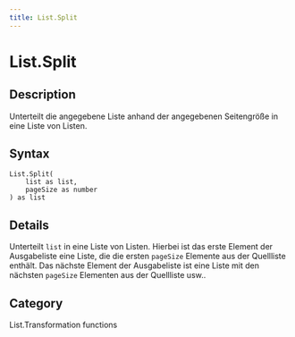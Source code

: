 ```yaml
---
title: List.Split
---
```


# List.Split


## Description

Unterteilt die angegebene Liste anhand der angegebenen Seitengröße in eine Liste von Listen.


## Syntax

```powerquery
List.Split(
    list as list,
    pageSize as number
) as list
```


## Details

Unterteilt <code>list</code> in eine Liste von Listen. Hierbei ist das erste Element der Ausgabeliste eine Liste, die die ersten <code>pageSize</code> Elemente aus    der Quellliste enthält. Das nächste Element der Ausgabeliste ist eine Liste mit den nächsten <code>pageSize</code> Elementen aus der Quellliste usw..



## Category
List.Transformation functions
